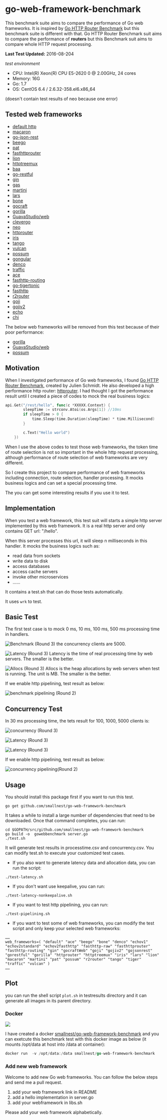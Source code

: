 # go-web-framework-benchmark
This benchmark suite aims to compare the performance of Go web frameworks. It is inspired by [Go HTTP Router Benchmark](https://github.com/julienschmidt/go-http-routing-benchmark) but this benchmark suite is different with that. Go HTTP Router Benchmark suit aims to compare the performance of **routers** but this Benchmark suit aims to compare whole HTTP request processing.

**Last Test Updated:** 2016-08-204

*test environment*

* CPU:      Intel(R) Xeon(R) CPU E5-2620 0 @ 2.00GHz, 24 cores
* Memory:   16G
* Go:       1.7
* OS:       CentOS 6.4 / 2.6.32-358.el6.x86_64

(doesn't contain test results of neo because one error)

## Tested web frameworks

* [default http](https://golang.org/pkg/net/http/)
* [macaron](https://github.com/Unknwon/macaron)
* [go-json-rest](https://github.com/ant0ine/go-json-rest)
* [beego](https://github.com/astaxie/beego)
* [pat](https://github.com/bmizerany/pat)
* [fasthttprouter](https://github.com/buaazp/fasthttprouter)
* [lion](https://github.com/celrenheit/lion)
* [httptreemux](https://github.com/dimfeld/httptreemux)
* [baa](https://github.com/go-baa/baa)
* [go-restful](https://github.com/emicklei/go-restful)
* [gin](https://github.com/gin-gonic/gin)
* [gas](https://github.com/go-gas/gas)
* [martini](https://github.com/go-martini/martini)
* [lars](https://github.com/go-playground/lars)
* [bone](https://github.com/go-zoo/bone)
* [gocraft](https://github.com/gocraft/web)
* [gorilla](https://github.com/gorilla/mux)
* [GuavaStudio/web](github.com/GuavaStudio/web)
* [clevergo](https://github.com/headwindfly/clevergo)
* [neo](ithub.com/ivpusic/neo)
* [httprouter](https://github.com/julienschmidt/httprouter)
* [iris](https://github.com/kataras/iris)
* [tango](https://github.com/lunny/tango)
* [vulcan](https://github.com/mailgun/route)
* [possum](https://github.com/mikespook/possum)
* [gongular](https://github.com/mustafaakin/gongular)
* [denco](https://github.com/naoina/denco)
* [traffic](https://github.com/pilu/traffic)
* [ace](https://github.com/plimble/ace)
* [fasthttp-routing](https://github.com/qiangxue/fasthttp-routing)
* [go-tigertonic](https://github.com/rcrowley/go-tigertonic)
* [fasthttp](https://github.com/valyala/fasthttp)
* [r2router](https://github.com/vanng822/r2router)
* [goji](https://github.com/zenazn/goji/web)
* [gojiv2](http://goji.io)
* [echo](http://gopkg.in/labstack/echo.v1)
* [chi](https://github.com/pressly/chi)

The below web frameworks will be removed from this test because of their poor performance:
* [gorilla](https://github.com/gorilla/mux)
* [GuavaStudio/web](github.com/GuavaStudio/web)
* [possum](https://github.com/mikespook/possum)



## Motivation
When I investigated performance of Go web frameworks, I found [Go HTTP Router Benchmark](https://github.com/julienschmidt/go-http-routing-benchmark), created by Julien Schmidt. He also developed a high performance http router: [httprouter](https://github.com/julienschmidt/httprouter). I had thought I got the performance result until I created a piece of codes to mock the real business logics:

```go
api.Get("/rest/hello", func(c *XXXXX.Context) {
		sleepTime := strconv.Atoi(os.Args[1]) //10ms
		if sleepTime > 0 {
			time.Sleep(time.Duration(sleepTime) * time.Millisecond)
		}

		c.Text("Hello world")
	})
```

When I use the above codes to test those web frameworks, the token time of route selection is not so important in the whole http request processing, although performance of route selection of web frameworks are very different.

So I create this project to compare performance of web frameworks including connection, route selection, handler processing. It mocks business logics and can set a special processing time.

The you can get some interesting results if you use it to test.

## Implementation 
When you test a web framework, this test suit will starts a simple http server implemented by this web framework. It is a real http server and only contains GET url: "/hello".

When this server processes this url, it will sleep n milliseconds in this handler. It mocks the business logics such as:
* read data from sockets
* write data to disk
* access databases
* access cache servers
* invoke other microservices
* ……

It contains a test.sh that can do those tests automatically.

It uses `wrk` to test.

## Basic Test 
The first test case is to mock 0 ms, 10 ms, 100 ms, 500 ms processing time in handlers.

![Benchmark (Round 3)](benchmark.png)
the concurrency clients are 5000.

![Latency (Round 3)](benchmark_latency.png)
Latency is the time of real processing time by web servers. The smaller is the better.

![Allocs (Round 3)](benchmark_alloc.png)
Allocs is the heap allocations by web servers when test is running. The unit is MB. The smaller is the better.


If we enable http pipelining, test result as below:

![benchmark pipelining (Round 2)](benchmark-pipeline.png)

## Concurrency Test 
In 30 ms processing time, the tets result for 100, 1000, 5000 clients is:

![concurrency (Round 3)](concurrency.png)

![Latency (Round 3)](concurrency_latency.png)

![Latency (Round 3)](concurrency_alloc.png)


If we enable http pipelining, test result as below:

![concurrency pipelining(Round 2)](concurrency-pipeline.png)


## Usage
You should install this package first if you want to run this test.

```
go get github.com/smallnest/go-web-framework-benchmark
```

It takes a while to install a large number of dependencies that need to be downloaded. Once that command completes, you can run:

```
cd $GOPATH/src/github.com/smallnest/go-web-framework-benchmark
go build -o  gowebbenchmark server.go
./test.sh
```

It will  generate test results in processtime.csv and concurrency.csv. You can modify test.sh to execute your customized test cases.


* If you also want to generate latency data and allocation data, you can run the script:
```
./test-latency.sh
```

* If you don't want use keepalive, you can run:
```
./test-latency-nonkeepalive.sh
```

* If you want to test http pipelining, you can run:
```
./test-pipelining.sh
```

* If you want to test some of web frameworks, you can modify the test script and only keep your selected web frameworks:
```
……
web_frameworks=( "default" "ace" "beego" "bone" "denco" "echov1" "echov2standard" "echov2fasthttp" "fasthttp-raw" "fasthttprouter" "fasthttp-routing" "gin" "gocraftWeb" "goji" "gojiv2" "gojsonrest" "gorestful" "gorilla" "httprouter" "httptreemux" "iris" "lars" "lion" "macaron" "martini" "pat" "possum" "r2router" "tango" "tiger" "traffic" "vulcan" )
……
```

## Plot
you can run the shell script `plot.sh` in testresults directory and it can generate all images in its parent directory.

### Docker
[![](https://imagelayers.io/badge/smallnest/go-web-framework-benchmark:latest.svg)](https://imagelayers.io/?images=smallnest/go-web-framework-benchmark:latest )

I have created a docker [smallnest/go-web-framework-benchmark](https://hub.docker.com/r/smallnest/go-web-framework-benchmark/) and you can exetcute this benchmark test with this docker image as below (it mounts /opt/data at host into /data at container):
```go
docker run  -v /opt/data:/data smallnest/go-web-framework-benchmark
```

### Add new web framework
Welcome to add new Go web frameworks. You can follow the below steps and send me a pull request.

1. add your web framework link in README
2. add a hello implementation in server.go 
3. add your webframework in libs.sh 

Please add your web framework alphabetically.
